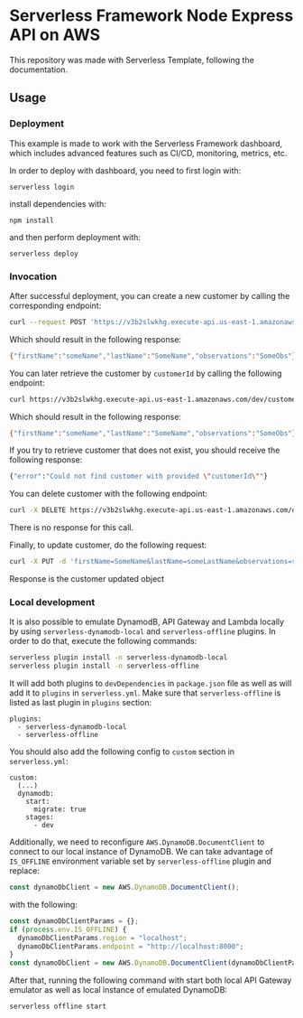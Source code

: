 # Serverless Framework Node Express API on AWS

This repository was made with Serverless Template, following the documentation.

## Usage

### Deployment

This example is made to work with the Serverless Framework dashboard, which includes advanced features such as CI/CD, monitoring, metrics, etc.

In order to deploy with dashboard, you need to first login with:

```
serverless login
```

install dependencies with:

```
npm install
```

and then perform deployment with:

```
serverless deploy
```

### Invocation

After successful deployment, you can create a new customer by calling the corresponding endpoint:

```bash
curl --request POST 'https://v3b2slwkhg.execute-api.us-east-1.amazonaws.com/dev/customers' --header 'Content-Type: application/json' --data-raw '{"firstName": "John", "lastName": "SomeName", "observations": "SomeObs"}'
```

Which should result in the following response:

```bash
{"firstName":"someName","lastName":"SomeName","observations":"SomeObs"}
```

You can later retrieve the customer by `customerId` by calling the following endpoint:

```bash
curl https://v3b2slwkhg.execute-api.us-east-1.amazonaws.com/dev/customerId
```

Which should result in the following response:

```bash
{"firstName":"someName","lastName":"SomeName","observations":"SomeObs"}
```

If you try to retrieve customer that does not exist, you should receive the following response:

```bash
{"error":"Could not find customer with provided \"customerId\""}
```

You can delete customer with the following endpoint:

```bash
curl -X DELETE https://v3b2slwkhg.execute-api.us-east-1.amazonaws.com/dev/customerId
```

There is no response for this call.

Finally, to update customer, do the following request:

```bash
curl -X PUT -d 'firstName=SomeName&lastName=someLastName&observations=someObservations'  https://v3b2slwkhg.execute-api.us-east-1.amazonaws.com/dev/customerId
```

Response is the customer updated object

### Local development

It is also possible to emulate DynamodB, API Gateway and Lambda locally by using `serverless-dynamodb-local` and `serverless-offline` plugins. In order to do that, execute the following commands:

```bash
serverless plugin install -n serverless-dynamodb-local
serverless plugin install -n serverless-offline
```

It will add both plugins to `devDependencies` in `package.json` file as well as will add it to `plugins` in `serverless.yml`. Make sure that `serverless-offline` is listed as last plugin in `plugins` section:

```
plugins:
  - serverless-dynamodb-local
  - serverless-offline
```

You should also add the following config to `custom` section in `serverless.yml`:

```
custom:
  (...)
  dynamodb:
    start:
      migrate: true
    stages:
      - dev
```

Additionally, we need to reconfigure `AWS.DynamoDB.DocumentClient` to connect to our local instance of DynamoDB. We can take advantage of `IS_OFFLINE` environment variable set by `serverless-offline` plugin and replace:

```javascript
const dynamoDbClient = new AWS.DynamoDB.DocumentClient();
```

with the following:

```javascript
const dynamoDbClientParams = {};
if (process.env.IS_OFFLINE) {
  dynamoDbClientParams.region = "localhost";
  dynamoDbClientParams.endpoint = "http://localhost:8000";
}
const dynamoDbClient = new AWS.DynamoDB.DocumentClient(dynamoDbClientParams);
```

After that, running the following command with start both local API Gateway emulator as well as local instance of emulated DynamoDB:

```bash
serverless offline start
```
